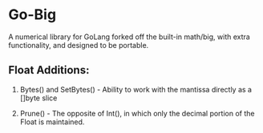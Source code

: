 # Go-Big

A numerical library for GoLang forked off the built-in math/big, with extra functionality, and designed to be portable.

## Float Additions:

1. Bytes() and SetBytes() - Ability to work with the mantissa directly as a []byte slice

2. Prune() - The opposite of Int(), in which only the decimal portion of the Float is maintained.
